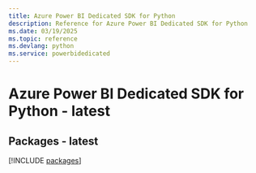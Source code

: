 ```yaml
---
title: Azure Power BI Dedicated SDK for Python
description: Reference for Azure Power BI Dedicated SDK for Python
ms.date: 03/19/2025
ms.topic: reference
ms.devlang: python
ms.service: powerbidedicated
---
```

# Azure Power BI Dedicated SDK for Python - latest
## Packages - latest
[!INCLUDE [packages](power-bi-dedicated-index.md)]